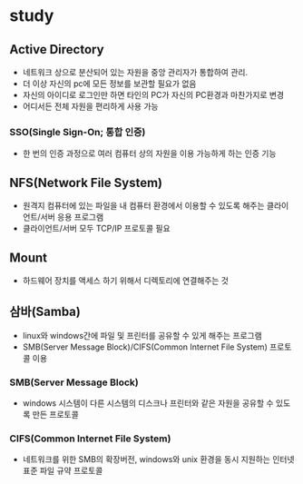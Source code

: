 study
======
## Active Directory
- 네트워크 상으로 분산되어 있는 자원을 중앙 관리자가 통합하여 관리.
- 더 이상 자신의 pc에 모든 정보를 보관할 필요가 없음
- 자신의 아이디로 로그인만 하면 타인의 PC가 자신의 PC환경과 마찬가지로 변경
- 어디서든 전체 자원을 편리하게 사용 가능

### SSO(Single Sign-On; 통합 인증)
- 한 번의 인증 과정으로 여러 컴퓨터 상의 자원을 이용 가능하게 하는 인증 기능

## NFS(Network File System)
- 원격지 컴퓨터에 있는 파일을 내 컴퓨터 환경에서 이용할 수 있도록 해주는 클라이언트/서버 응용 프로그램
- 클라이언트/서버 모두 TCP/IP 프로토콜 필요

## Mount
- 하드웨어 장치를 액세스 하기 위해서 디렉토리에 연결해주는 것

## 삼바(Samba)
- linux와 windows간에 파일 및 프린터를 공유할 수 있게 해주는 프로그램
- SMB(Server Message Block)/CIFS(Common Internet File System) 프로토콜 이용
	
### SMB(Server Message Block)
- windows 시스템이 다른 시스템의 디스크나 프린터와 같은 자원을 공유할 수 있도록 만든 프로토콜

### CIFS(Common Internet File System)
- 네트워크를 위한 SMB의 확장버전, windows와 unix 환경을 동시 지원하는 인터넷 표준 파일 규약 프로토콜
